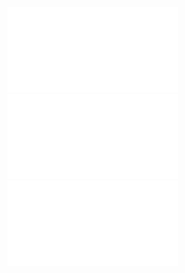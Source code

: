 ![Wybrane_koncepcje_etyczne_uzasadnienie_norm_etyka_wartosci](Notatki/Semestr%201/Etyka%20in%C5%BCynierska/Wyk%C5%82ady/Wyk%C5%82ad%203/Wybrane_koncepcje_etyczne_uzasadnienie_norm_etyka_wartosci.pdf)
![Wybrane_koncepcje_etyczne_uzasadnienie_norm_prawo_naturalne](Notatki/Semestr%201/Etyka%20in%C5%BCynierska/Wyk%C5%82ady/Wyk%C5%82ad%203/Wybrane_koncepcje_etyczne_uzasadnienie_norm_prawo_naturalne.pdf)
![Wybrane_koncepcje_etyczne_uzasadnienie_norm_filozofia_dialogu](Notatki/Semestr%201/Etyka%20in%C5%BCynierska/Wyk%C5%82ady/Wyk%C5%82ad%203/Wybrane_koncepcje_etyczne_uzasadnienie_norm_filozofia_dialogu.pdf)